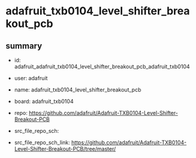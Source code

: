# adafruit_txb0104_level_shifter_breakout_pcb
 
## summary 
* id: adafruit_adafruit_txb0104_level_shifter_breakout_pcb_adafruit_txb0104
* user: adafruit
* name: adafruit_txb0104_level_shifter_breakout_pcb
* board: adafruit_txb0104
* repo: https://github.com/adafruit/Adafruit-TXB0104-Level-Shifter-Breakout-PCB



* src_file_repo_sch: 
* src_file_repo_sch_link: https://github.com/adafruit/Adafruit-TXB0104-Level-Shifter-Breakout-PCB/tree/master/






